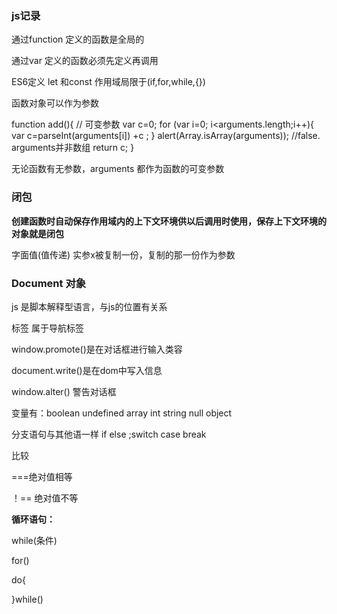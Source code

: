 ### js记录

通过function 定义的函数是全局的

通过var 定义的函数必须先定义再调用

ES6定义 let 和const 作用域局限于(if,for,while,{})

函数对象可以作为参数



function add(){ // 可变参数
var c=0;
for (var i=0; i<arguments.length;i++){
var c=parseInt(arguments[i]) +c ;
}
alert(Array.isArray(arguments)); //false. arguments并非数组
return c;
} 

无论函数有无参数，arguments 都作为函数的可变参数



### 闭包

**创建函数时自动保存作用域内的上下文环境供以后调用时使用，保存上下文环境的对象就是闭包**

字面值(值传递)  实参x被复制一份，复制的那一份作为参数





### Document 对象

js 是脚本解释型语言，与js的位置有关系



<nav> 标签 属于导航标签



window.promote()是在对话框进行输入类容

document.write()是在dom中写入信息

window.alter() 警告对话框

 变量有：boolean undefined array int  string null object

分支语句与其他语一样 if else ;switch case break

比较 

===绝对值相等

！== 绝对值不等

**循环语句：**

while(条件)  

for()

do{

}while()









